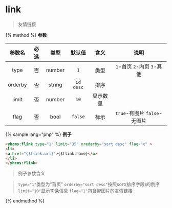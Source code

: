 # link

> 友情链接

{% method %}
**参数**

|参数名|必选|类型|默认值|含义|说明|
|:---:|:--:|:--:|:--:|:--:|:--:|
|type|否|number|`1`|类型|`1`-首页 `2`-内页 `3`-其他|
|orderby|否|string|`id desc`|排序||
|limit|否|number|`10`|显示数量||
|flag|否|bool|`false`|标示|`true`-有图片 `false`-无图片|

{% sample lang="php" %}
**例子**

```html
<yhcms:flink type="1" limit="35" orederby="sort desc" flag="c" >
<li>
<a href="{$flink.url}">{$flink.name}</a>
</li>
</yhcms:flink>
```

>例子参数含义

>`type="1"`类型为"首页"
>`orderby="sort desc"`按照sort(排序字段)的倒序
>`limit="10"`显示10条信息
>`flag="1"`包含带图片的友情链接

{% endmethod %}